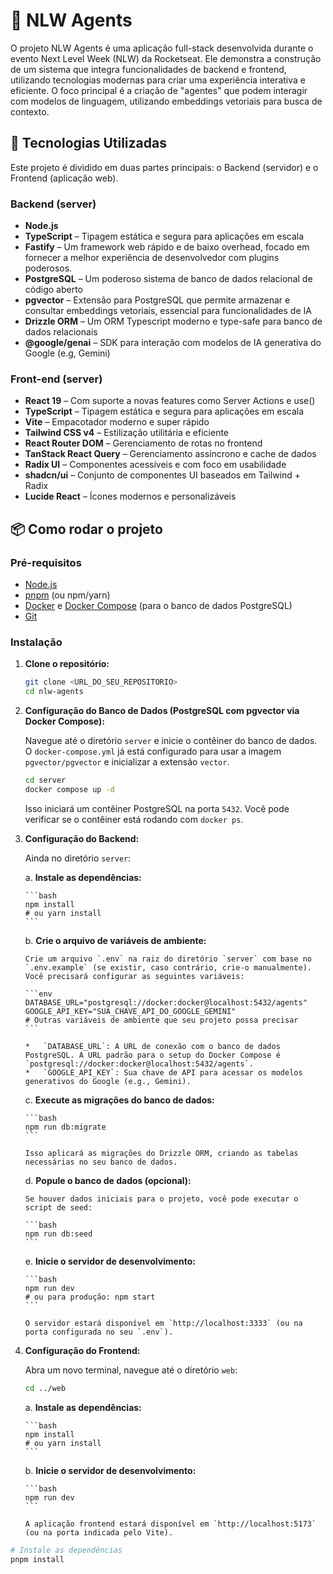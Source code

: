 # 🧠 NLW Agents

O projeto NLW Agents é uma aplicação full-stack desenvolvida durante o evento Next Level Week (NLW) da Rocketseat. Ele demonstra a construção de um sistema que integra funcionalidades de backend e frontend, utilizando tecnologias modernas para criar uma experiência interativa e eficiente. O foco principal é a criação de "agentes" que podem interagir com modelos de linguagem, utilizando embeddings vetoriais para busca de contexto.

## 🚀 Tecnologias Utilizadas

Este projeto é dividido em duas partes principais: o Backend (servidor) e o Frontend (aplicação web).

### Backend (server)

- **Node.js**
- **TypeScript** – Tipagem estática e segura para aplicações em escala
- **Fastify** – Um framework web rápido e de baixo overhead, focado em fornecer a melhor experiência de desenvolvedor com plugins poderosos.
- **PostgreSQL** – Um poderoso sistema de banco de dados relacional de código aberto
- **pgvector** – Extensão para PostgreSQL que permite armazenar e consultar embeddings vetoriais, essencial para funcionalidades de IA
- **Drizzle ORM** – Um ORM Typescript moderno e type-safe para banco de dados relacionais
- **@google/genai** – SDK para interação com modelos de IA generativa do Google (e.g, Gemini)


### Front-end (server)
- **React 19** – Com suporte a novas features como Server Actions e use()
- **TypeScript** – Tipagem estática e segura para aplicações em escala
- **Vite** – Empacotador moderno e super rápido
- **Tailwind CSS v4** – Estilização utilitária e eficiente
- **React Router DOM** – Gerenciamento de rotas no frontend
- **TanStack React Query** – Gerenciamento assíncrono e cache de dados
- **Radix UI** – Componentes acessíveis e com foco em usabilidade
- **shadcn/ui** – Conjunto de componentes UI baseados em Tailwind + Radix
- **Lucide React** – Ícones modernos e personalizáveis

## 📦 Como rodar o projeto

### Pré-requisitos

- [Node.js](https://nodejs.org/)
- [pnpm](https://pnpm.io/) (ou npm/yarn)
- [Docker](https://www.docker.com/get-started/) e [Docker Compose](https://docs.docker.com/compose/install/) (para o banco de dados PostgreSQL)
- [Git](https://git-scm.com/book/en/v2/Getting-Started-Installing-Git)

### Instalação

1.  **Clone o repositório:**

    ```bash
    git clone <URL_DO_SEU_REPOSITORIO>
    cd nlw-agents
    ```

2.  **Configuração do Banco de Dados (PostgreSQL com pgvector via Docker Compose):**

    Navegue até o diretório `server` e inicie o contêiner do banco de dados. O `docker-compose.yml` já está configurado para usar a imagem `pgvector/pgvector` e inicializar a extensão `vector`.

    ```bash
    cd server
    docker compose up -d
    ```

    Isso iniciará um contêiner PostgreSQL na porta `5432`. Você pode verificar se o contêiner está rodando com `docker ps`.

3.  **Configuração do Backend:**

    Ainda no diretório `server`:

    a.  **Instale as dependências:**

        ```bash
        npm install
        # ou yarn install
        ```

    b.  **Crie o arquivo de variáveis de ambiente:**

        Crie um arquivo `.env` na raiz do diretório `server` com base no `.env.example` (se existir, caso contrário, crie-o manualmente). Você precisará configurar as seguintes variáveis:

        ```env
        DATABASE_URL="postgresql://docker:docker@localhost:5432/agents"
        GOOGLE_API_KEY="SUA_CHAVE_API_DO_GOOGLE_GEMINI"
        # Outras variáveis de ambiente que seu projeto possa precisar
        ```

        *   `DATABASE_URL`: A URL de conexão com o banco de dados PostgreSQL. A URL padrão para o setup do Docker Compose é `postgresql://docker:docker@localhost:5432/agents`.
        *   `GOOGLE_API_KEY`: Sua chave de API para acessar os modelos generativos do Google (e.g., Gemini).

    c.  **Execute as migrações do banco de dados:**

        ```bash
        npm run db:migrate
        ```

        Isso aplicará as migrações do Drizzle ORM, criando as tabelas necessárias no seu banco de dados.

    d.  **Popule o banco de dados (opcional):**

        Se houver dados iniciais para o projeto, você pode executar o script de seed:

        ```bash
        npm run db:seed
        ```

    e.  **Inicie o servidor de desenvolvimento:**

        ```bash
        npm run dev
        # ou para produção: npm start
        ```

        O servidor estará disponível em `http://localhost:3333` (ou na porta configurada no seu `.env`).

4.  **Configuração do Frontend:**

    Abra um novo terminal, navegue até o diretório `web`:

    ```bash
    cd ../web
    ```

    a.  **Instale as dependências:**

        ```bash
        npm install
        # ou yarn install
        ```

    b.  **Inicie o servidor de desenvolvimento:**

        ```bash
        npm run dev
        ```

        A aplicação frontend estará disponível em `http://localhost:5173` (ou na porta indicada pelo Vite).

```bash
# Instale as dependências
pnpm install


